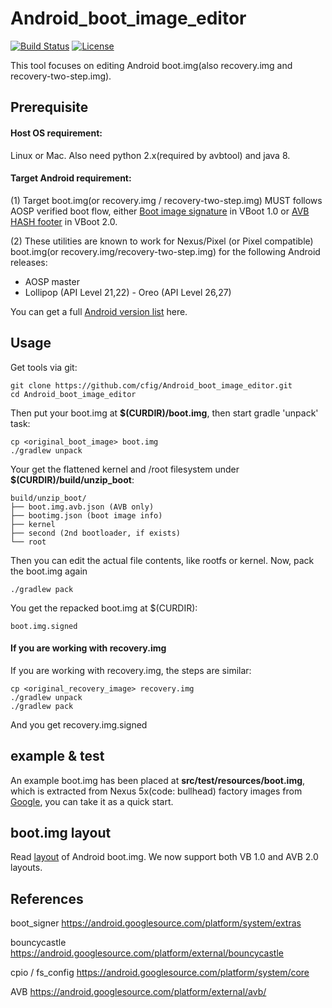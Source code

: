 # Android_boot_image_editor
[![Build Status](https://travis-ci.org/cfig/Android_boot_image_editor.svg?branch=master)](https://travis-ci.org/cfig/Android_boot_image_editor)
[![License](http://img.shields.io/:license-apache-blue.svg?style=flat-square)](http://www.apache.org/licenses/LICENSE-2.0.html)

This tool focuses on editing Android boot.img(also recovery.img and recovery-two-step.img).

## Prerequisite
#### Host OS requirement:

Linux or Mac.
Also need python 2.x(required by avbtool) and java 8.

#### Target Android requirement:

(1) Target boot.img(or recovery.img / recovery-two-step.img) MUST follows AOSP verified boot flow, either [Boot image signature](https://source.android.com/security/verifiedboot/verified-boot#signature_format) in VBoot 1.0 or [AVB HASH footer](https://android.googlesource.com/platform/external/avb/+/master/README.md#The-VBMeta-struct) in VBoot 2.0.

(2) These utilities are known to work for Nexus/Pixel (or Pixel compatible) boot.img(or recovery.img/recovery-two-step.img) for the following Android releases:

 - AOSP master
 - Lollipop (API Level 21,22) - Oreo (API Level 26,27)

You can get a full [Android version list](https://source.android.com/source/build-numbers.html) here.

## Usage
Get tools via git:

    git clone https://github.com/cfig/Android_boot_image_editor.git
    cd Android_boot_image_editor

Then put your boot.img at **$(CURDIR)/boot.img**, then start gradle 'unpack' task:

    cp <original_boot_image> boot.img
    ./gradlew unpack

Your get the flattened kernel and /root filesystem under **$(CURDIR)/build/unzip\_boot**:

    build/unzip_boot/
    ├── boot.img.avb.json (AVB only)
    ├── bootimg.json (boot image info)
    ├── kernel
    ├── second (2nd bootloader, if exists)
    └── root

Then you can edit the actual file contents, like rootfs or kernel.
Now, pack the boot.img again

    ./gradlew pack

You get the repacked boot.img at $(CURDIR):

    boot.img.signed

#### If you are working with recovery.img
If you are working with recovery.img, the steps are similar:

    cp <original_recovery_image> recovery.img
    ./gradlew unpack
    ./gradlew pack

And you get recovery.img.signed


## example & test
An example boot.img has been placed at **src/test/resources/boot.img**, which is extracted from Nexus 5x(code: bullhead) factory images from [Google](https://dl.google.com/dl/android/aosp/bullhead-mda89e-factory-29247942.tgz), you can take it as a quick start.

## boot.img layout
Read [layout](README.expert.md) of Android boot.img.
We now support both VB 1.0 and AVB 2.0 layouts.

## References

boot\_signer
https://android.googlesource.com/platform/system/extras

bouncycastle
https://android.googlesource.com/platform/external/bouncycastle

cpio / fs\_config
https://android.googlesource.com/platform/system/core

AVB
https://android.googlesource.com/platform/external/avb/
